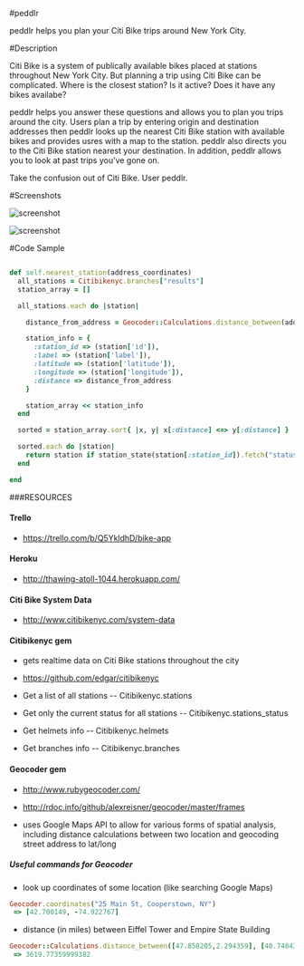 #peddlr

peddlr helps you plan your Citi Bike trips around New York City.

#Description

Citi Bike is a system of publically available bikes placed at stations throughout New York City. But planning a trip using Citi Bike can be complicated. Where is the closest station? Is it active? Does it have any bikes availabe?

peddlr helps you answer these questions and allows you to plan you trips around the city. Users plan a trip by entering origin and destination addresses then peddlr  looks up the nearest Citi Bike station with available bikes and provides usres with a map to the station. peddlr also directs you to the Citi Bike station nearest your destination. In addition, peddlr allows you to look at past trips you've gone on.

Take the confusion out of Citi Bike. User peddlr.

#Screenshots

![screenshot](https://dl.dropboxusercontent.com/u/1361162/Screen%20Shot%202014-05-22%20at%209.12.07%20AMEDT.jpg)

![screenshot](https://dl.dropboxusercontent.com/u/1361162/Screen%20Shot%202014-05-22%20at%204.21.09%20PMEDT.jpg)

#Code Sample

```ruby

def self.nearest_station(address_coordinates)
  all_stations = Citibikenyc.branches["results"]
  station_array = []

  all_stations.each do |station|

    distance_from_address = Geocoder::Calculations.distance_between(address_coordinates, [(station['latitude']),(station['longitude'])])

    station_info = { 
      :station_id => (station['id']), 
      :label => (station['label']), 
      :latitude => (station['latitude']),
      :longitude => (station['longitude']),
      :distance => distance_from_address 
    }

    station_array << station_info
  end

  sorted = station_array.sort{ |x, y| x[:distance] <=> y[:distance] }

  sorted.each do |station|
    return station if station_state(station[:station_id]).fetch("status", "not active") == "Active" &&  station_state(station[:station_id]).fetch("availableBikes", 0).to_i > 0
  end

end


```

###RESOURCES

#### Trello

- https://trello.com/b/Q5YkldhD/bike-app

#### Heroku

- http://thawing-atoll-1044.herokuapp.com/

#### Citi Bike System Data

- http://www.citibikenyc.com/system-data

#### Citibikenyc gem

- gets realtime data on Citi Bike stations throughout the city

- https://github.com/edgar/citibikenyc

- Get a list of all stations
-- Citibikenyc.stations

- Get only the current status for all stations
-- Citibikenyc.stations_status

- Get helmets info
-- Citibikenyc.helmets

- Get branches info
-- Citibikenyc.branches

#### Geocoder gem

- http://www.rubygeocoder.com/
- http://rdoc.info/github/alexreisner/geocoder/master/frames

- uses Google Maps API to allow for various forms of spatial analysis, including distance calculations between two location and geocoding street address to lat/long

##### Useful commands for Geocoder

- look up coordinates of some location (like searching Google Maps)

```ruby
Geocoder.coordinates("25 Main St, Cooperstown, NY")
 => [42.700149, -74.922767]
 ```

- distance (in miles) between Eiffel Tower and Empire State Building

```ruby
Geocoder::Calculations.distance_between([47.858205,2.294359], [40.748433,-73.985655])
 => 3619.77359999382
```



